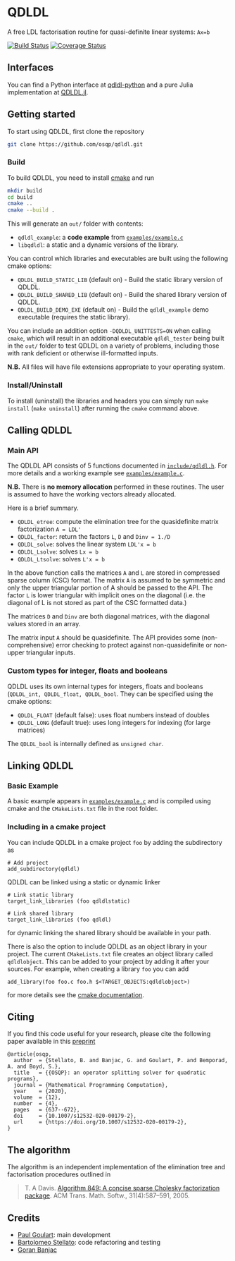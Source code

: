 # QDLDL
A free LDL factorisation routine for quasi-definite linear systems: `Ax=b`

[![Build Status](https://github.com/osqp/qdldl/actions/workflows/ci.yml/badge.svg)](https://github.com/osqp/qdldl/actions/workflows/ci.yml)
[![Coverage Status](https://coveralls.io/repos/github/osqp/qdldl/badge.svg)](https://coveralls.io/github/osqp/qdldl)

## Interfaces

You can find a Python interface at [qdldl-python](https://github.com/osqp/qdldl-python) and a pure Julia implementation at [QDLDL.jl](https://github.com/osqp/QDLDL.jl).

## Getting started
To start using QDLDL, first clone the repository

```bash
git clone https://github.com/osqp/qdldl.git
```

### Build

To build QDLDL, you need to install [cmake](https://cmake.org/) and run

```bash
mkdir build
cd build
cmake ..
cmake --build .
```

This will generate an `out/` folder with contents:

- `qdldl_example`: a **code example** from [`examples/example.c`](./examples/example.c)
- `libqdldl`: a static and a dynamic versions of the library.

You can control which libraries and executables are built using the following cmake options:

* `QDLDL_BUILD_STATIC_LIB` (default on) - Build the static library version of QDLDL.
* `QDLDL_BUILD_SHARED_LIB` (default on) - Build the shared library version of QDLDL.
* `QDLDL_BUILD_DEMO_EXE` (default on) - Build the `qdldl_example` demo executable (requires the static library).

You can include an addition option `-DQDLDL_UNITTESTS=ON` when calling `cmake`, which will result in an additional executable `qdldl_tester` being built in the `out/` folder to test QDLDL on a variety of problems, including those with rank deficient or otherwise ill-formatted inputs.

**N.B.** All files will have file extensions appropriate to your operating system.


### Install/Uninstall

To install (uninstall) the libraries and headers you can simply run `make install` (`make uninstall`) after running the `cmake` command above.


## Calling QDLDL

### Main API

The QDLDL API consists of 5 functions documented in [`include/qdldl.h`](./include/qdldl.h).
For more details and a working example see [`examples/example.c`](./examples/example.c).

**N.B.** There is **no memory allocation** performed in these routines. The user is assumed to have the working vectors already allocated.

Here is a brief summary.

* `QDLDL_etree`: compute the elimination tree for the quasidefinite matrix factorization `A = LDL'`
* `QDLDL_factor`: return the factors `L`, `D` and `Dinv = 1./D`
* `QDLDL_solve`: solves the linear system `LDL'x = b`
* `QDLDL_Lsolve`: solves `Lx = b`
* `QDLDL_Ltsolve`: solves `L'x = b`

In the above function calls the matrices `A` and `L` are stored in compressed sparse column (CSC) format.   The matrix `A` is assumed to be symmetric and only the upper triangular portion of A should be passed to the API.   The factor `L` is lower triangular with implicit ones on the diagonal (i.e. the diagonal of L is not stored as part of the CSC formatted data.)

The matrices `D` and `Dinv` are both diagonal matrices, with the diagonal values stored in an array.

The matrix input `A` should be quasidefinite.   The API provides some (non-comprehensive) error checking to protect against non-quasidefinite or non-upper triangular inputs.

### Custom types for integer, floats and booleans
QDLDL uses its own internal types for integers, floats and booleans (`QDLDL_int, QDLDL_float, QDLDL_bool`. They can be specified using the cmake options:

- `QDLDL_FLOAT` (default false): uses float numbers instead of doubles
- `QDLDL_LONG` (default true): uses long integers for indexing (for large matrices)

The `QDLDL_bool` is internally defined as `unsigned char`.


## Linking QDLDL

### Basic Example
A basic example appears in [`examples/example.c`](./examples/example.c) and is compiled using cmake and the `CMakeLists.txt` file in the root folder.


### Including in a cmake project

You can include QDLDL in a cmake project `foo` by adding the subdirectory as
```
# Add project
add_subdirectory(qdldl)
```

QDLDL can be linked using a static or dynamic linker
```
# Link static library
target_link_libraries (foo qdldlstatic)

# Link shared library
target_link_libraries (foo qdldl)
```
for dynamic linking the shared library should be available in your path.

There is also the option to include QDLDL as an object library in your project.
The current `CMakeLists.txt` file creates an object library called `qdldlobject`.
This can be added to your project by adding it after your sources.
For example, when creating a library `foo` you can add

```
add_library(foo foo.c foo.h $<TARGET_OBJECTS:qdldlobject>)
```
for more details see the [cmake documentation](https://cmake.org/cmake/help/latest/command/add_library.html#object-libraries).


## Citing
If you find this code useful for your research, please cite the following paper available in this [preprint](https://arxiv.org/pdf/1711.08013.pdf)

```
@article{osqp,
  author  = {Stellato, B. and Banjac, G. and Goulart, P. and Bemporad, A. and Boyd, S.},
  title   = {{OSQP}: an operator splitting solver for quadratic programs},
  journal = {Mathematical Programming Computation},
  year    = {2020},
  volume  = {12},
  number  = {4},
  pages   = {637--672},
  doi     = {10.1007/s12532-020-00179-2},
  url     = {https://doi.org/10.1007/s12532-020-00179-2},
}
```


## The algorithm

The algorithm is an independent implementation of the elimination tree and factorisation procedures outlined in

> T. A Davis. [Algorithm 849: A concise sparse Cholesky factorization package](https://dl.acm.org/citation.cfm?id=1114277). ACM Trans. Math. Softw., 31(4):587–591, 2005.


## Credits

- [Paul Goulart](http://users.ox.ac.uk/~engs1373/): main development
- [Bartolomeo Stellato](https://stellato.io/): code refactoring and testing
- [Goran Banjac](https://people.ee.ethz.ch/~gbanjac/)
